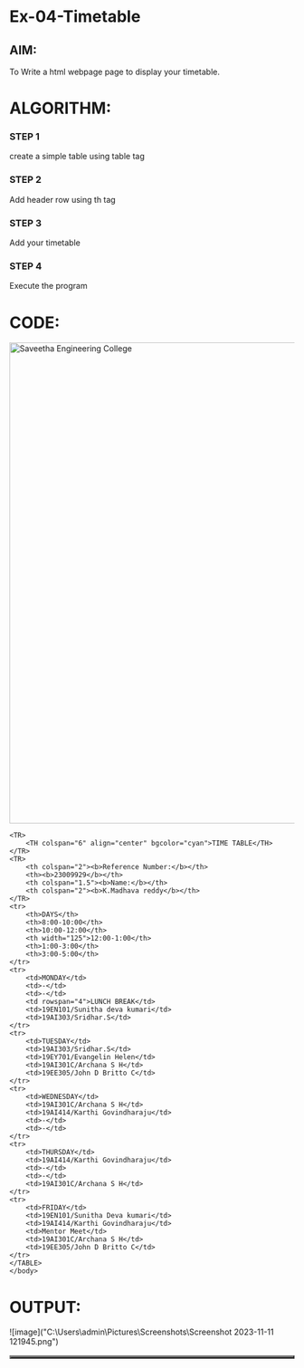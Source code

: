 # Ex-04-Timetable
## AIM:
To Write a html webpage page to display your timetable.

# ALGORITHM:
### STEP 1
create a simple table using table tag
### STEP 2
Add header row using th tag
### STEP 3
Add your timetable
### STEP 4
Execute the program

# CODE:

<!DOCTYPE html>
<html>
    <head>
        <title>Time Table</title>
    </head>
        <img align="center" src="C:\Users\admin\Downloads\saveetha logo.jpg" width="850" alt="Saveetha Engineering College">
    <body>
<TABLE BORDER="3" width="1050" bgcolor="white" cellspacing="4" cellpadding="10"> 
    
    <TR> 
        <TH colspan="6" align="center" bgcolor="cyan">TIME TABLE</TH>
    </TR>  
    <TR>
        <th colspan="2"><b>Reference Number:</b></th> 
        <th><b>23009929</b></th>
        <th colspan="1.5"><b>Name:</b></th>
        <th colspan="2"><b>K.Madhava reddy</b></th>
    </TR>
    <tr>
        <th>DAYS</th>
        <th>8:00-10:00</th>
        <th>10:00-12:00</th>
        <th width="125">12:00-1:00</th>
        <th>1:00-3:00</th>
        <th>3:00-5:00</th>
    </tr>
    <tr>
        <td>MONDAY</td>
        <td>-</td>
        <td>-</td>
        <td rowspan="4">LUNCH BREAK</td>
        <td>19EN101/Sunitha deva kumari</td>
        <td>19AI303/Sridhar.S</td>
    </tr>
    <tr>
        <td>TUESDAY</td>
        <td>19AI303/Sridhar.S</td>
        <td>19EY701/Evangelin Helen</td>
        <td>19AI301C/Archana S H</td>
        <td>19EE305/John D Britto C</td>
    </tr>
    <tr>
        <td>WEDNESDAY</td>
        <td>19AI301C/Archana S H</td>
        <td>19AI414/Karthi Govindharaju</td>
        <td>-</td>
        <td>-</td>
    </tr>
    <tr>
        <td>THURSDAY</td>
        <td>19AI414/Karthi Govindharaju</td>
        <td>-</td>
        <td>-</td>
        <td>19AI301C/Archana S H</td>
    </tr>
    <tr>
        <td>FRIDAY</td>
        <td>19EN101/Sunitha Deva kumari</td>
        <td>19AI414/Karthi Govindharaju</td>
        <td>Mentor Meet</td>
        <td>19AI301C/Archana S H</td>
        <td>19EE305/John D Britto C</td>
    </tr>
    </TABLE>
    </body>
</html>  

# OUTPUT:
![image]("C:\Users\admin\Pictures\Screenshots\Screenshot 2023-11-11 121945.png")
